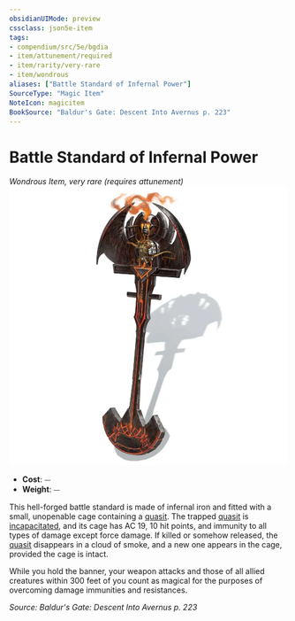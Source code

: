 ```yaml
---
obsidianUIMode: preview
cssclass: json5e-item
tags:
- compendium/src/5e/bgdia
- item/attunement/required
- item/rarity/very-rare
- item/wondrous
aliases: ["Battle Standard of Infernal Power"]
SourceType: "Magic Item"
NoteIcon: magicitem
BookSource: "Baldur's Gate: Descent Into Avernus p. 223"
---
```

# Battle Standard of Infernal Power
*Wondrous Item, very rare (requires attunement)*  
![](https://raw.githubusercontent.com/5etools-mirror-2/5etools-img/main/items/BGDIA/Battle%20Standard%20of%20Infernal%20Power.webp#right)  

- **Cost**: ⏤
- **Weight**: ⏤

This hell-forged battle standard is made of infernal iron and fitted with a small, unopenable cage containing a [quasit](/2-Mechanics/CLI/bestiary/fiend/quasit.md). The trapped [quasit](/2-Mechanics/CLI/bestiary/fiend/quasit.md) is [incapacitated](/2-Mechanics/CLI/rules/conditions.md#incapacitated), and its cage has AC 19, 10 hit points, and immunity to all types of damage except force damage. If killed or somehow released, the [quasit](/2-Mechanics/CLI/bestiary/fiend/quasit.md) disappears in a cloud of smoke, and a new one appears in the cage, provided the cage is intact.

While you hold the banner, your weapon attacks and those of all allied creatures within 300 feet of you count as magical for the purposes of overcoming damage immunities and resistances.

*Source: Baldur's Gate: Descent Into Avernus p. 223*